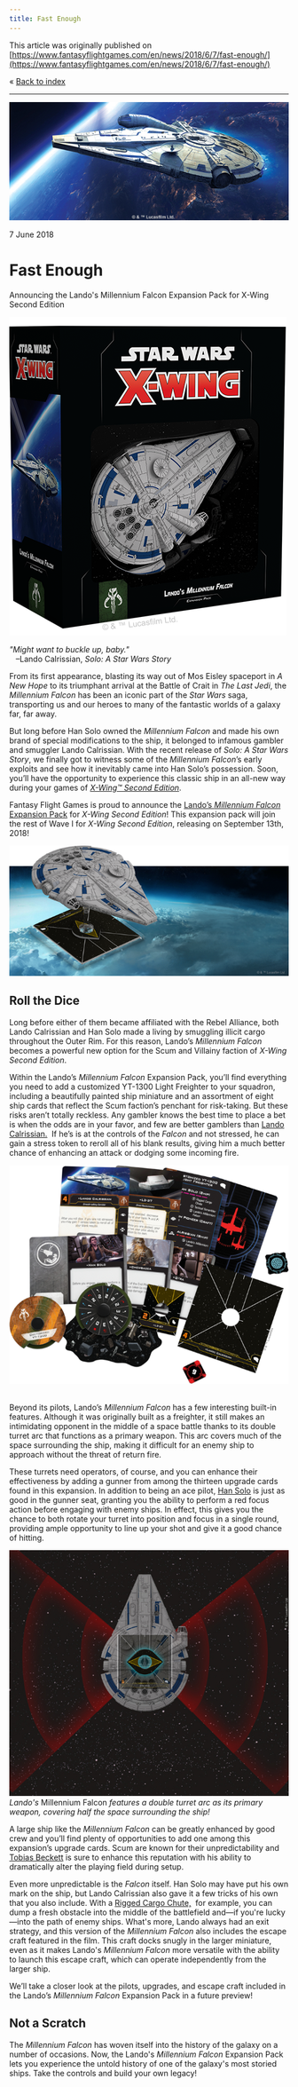 ```yaml
---
title: Fast Enough
---
```


This article was originally published on [https://www.fantasyflightgames.com/en/news/2018/6/7/fast-enough/](https://www.fantasyflightgames.com/en/news/2018/6/7/fast-enough/)

&laquo; [Back to index](../index.md)

---

![](swz04_preview1.jpg)

7 June 2018

Fast Enough
===========

Announcing the Lando's Millennium Falcon Expansion Pack for X-Wing Second Edition

![](swz04_box_left.png)

_"Might want to buckle up, baby."_  
   –Lando Calrissian, _Solo: A Star Wars Story_

From its first appearance, blasting its way out of Mos Eisley spaceport in _A New Hope_ to its triumphant arrival at the Battle of Crait in _The Last Jedi_, the _Millennium Falcon_ has been an iconic part of the _Star Wars_ saga, transporting us and our heroes to many of the fantastic worlds of a galaxy far, far away.

But long before Han Solo owned the _Millennium Falcon_ and made his own brand of special modifications to the ship, it belonged to infamous gambler and smuggler Lando Calrissian. With the recent release of _Solo: A Star Wars Story_, we finally got to witness some of the _Millennium Falcon_’s early exploits and see how it inevitably came into Han Solo’s possession. Soon, you’ll have the opportunity to experience this classic ship in an all-new way during your games of [_X-Wing™ Second Edition_](https://www.fantasyflightgames.com/en/products/x-wing-second-edition/).

Fantasy Flight Games is proud to announce the [Lando’s _Millennium Falcon_ Expansion Pack](https://www.fantasyflightgames.com/en/products/x-wing-second-edition/products/landos-millennium-falcon-expansion-pack/) for _X-Wing Second Edition_! This expansion pack will join the rest of Wave I for _X-Wing Second Edition_, releasing on September 13th, 2018!

![](swz04_a1_new-falcon2.png)

Roll the Dice
-------------

Long before either of them became affiliated with the Rebel Alliance, both Lando Calrissian and Han Solo made a living by smuggling illicit cargo throughout the Outer Rim. For this reason, Lando’s _Millennium Falcon_ becomes a powerful new option for the Scum and Villainy faction of _X-Wing Second Edition_.

Within the Lando’s _Millennium Falcon_ Expansion Pack, you’ll find everything you need to add a customized YT-1300 Light Freighter to your squadron, including a beautifully painted ship miniature and an assortment of eight ship cards that reflect the Scum faction’s penchant for risk-taking. But these risks aren’t totally reckless. Any gambler knows the best time to place a bet is when the odds are in your favor, and few are better gamblers than [Lando Calrissian.](swz04_a1_pilot-card_lando.png)  If he’s is at the controls of the _Falcon_ and not stressed, he can gain a stress token to reroll all of his blank results, giving him a much better chance of enhancing an attack or dodging some incoming fire. 

![](swz04_a1_spread.png)  

Beyond its pilots, Lando’s _Millennium Falcon_ has a few interesting built-in features. Although it was originally built as a freighter, it still makes an intimidating opponent in the middle of a space battle thanks to its double turret arc that functions as a primary weapon. This arc covers much of the space surrounding the ship, making it difficult for an enemy ship to approach without the threat of return fire.

These turrets need operators, of course, and you can enhance their effectiveness by adding a gunner from among the thirteen upgrade cards found in this expansion. In addition to being an ace pilot, [Han Solo](swz04_a1_upgrade-card-han.png) is just as good in the gunner seat, granting you the ability to perform a red focus action before engaging with enemy ships. In effect, this gives you the chance to both rotate your turret into position and focus in a single round, providing ample opportunity to line up your shot and give it a good chance of hitting.

![](swz04_a1_daigram2.jpg)  
_Lando's_ Millennium Falcon _features a double turret arc as its primary weapon, covering half the space surrounding the ship!_

A large ship like the _Millennium Falcon_ can be greatly enhanced by good crew and you’ll find plenty of opportunities to add one among this expansion’s upgrade cards. Scum are known for their unpredictability and [Tobias Beckett](swz04_a1_upgrade-card-tobias.png) is sure to enhance this reputation with his ability to dramatically alter the playing field during setup.

Even more unpredictable is the _Falcon_ itself. Han Solo may have put his own mark on the ship, but Lando Calrissian also gave it a few tricks of his own that you also include. With a [Rigged Cargo Chute,](swz04_a1_rigged-cargo-chute.png)  for example, you can dump a fresh obstacle into the middle of the battlefield and—if you're lucky—into the path of enemy ships. What's more, Lando always had an exit strategy, and this version of the _Millennium_ _Falcon_ also includes the escape craft featured in the film. This craft docks snugly in the larger miniature, even as it makes Lando's _Millennium Falcon_ more versatile with the ability to launch this escape craft, which can operate independently from the larger ship. 

We’ll take a closer look at the pilots, upgrades, and escape craft included in the Lando’s _Millennium Falcon_ Expansion Pack in a future preview!

Not a Scratch
-------------

The _Millennium Falcon_ has woven itself into the history of the galaxy on a number of occasions. Now, the Lando's _Millennium Falcon_ Expansion Pack lets you experience the untold history of one of the galaxy's most storied ships. Take the controls and build your own legacy!

[](http://community.fantasyflightgames.com/index.php?/forum/222-x-wing/)
